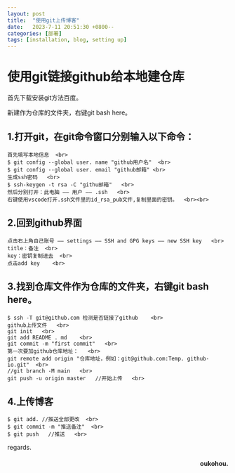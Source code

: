 ```yaml
---
layout: post
title:  "使用git上传博客"
date:   2023-7-11 20:51:30 +0800--
categories: [部署]
tags: [installation, blog, setting up]  
---
```



# 使用git链接github给本地建仓库

首先下载安装git方法百度。  

新建作为仓库的文件夹，右键git bash here。  

## 1.打开git，在git命令窗口分别输入以下命令：  <br>
    首先填写本地信息  <br>
    $ git config --global user. name "github用户名"  <br>
    $ git config --global user. email "github邮箱" <br>
    生成ssh密码   <br>
    $ ssh-keygen -t rsa -C "githu邮箱"   <br>
    然后分别打开：此电脑 —— 用户 —— .ssh   <br>
    右键使用vscode打开.ssh文件里的id_rsa_pub文件,复制里面的密钥。  <br><br>
## 2.回到github界面  <br>
    点击右上角自己账号 —— settings —— SSH and GPG keys —— new SSH key   <br>
    title：备注  <br>
    key：密钥复制进去  <br>
    点击add key    <br>
## 3.找到仓库文件作为仓库的文件夹，右键git bash here。   <br>
    $ ssh -T git@github.com 检测是否链接了github    <br>
    github上传文件   <br>
    git init   <br>
    git add README . md    <br>
    git commit -m "first commit"   <br>
    第一次要加github仓库地址：   <br>
    git remote add origin "仓库地址，例如：git@github.com:Temp. github-io.git"  <br>
    //git branch -M main   <br>
    git push -u origin master   //开始上传   <br>
## 4.上传博客   
    $ git add. //推送全部更改  <br>
    $ git commit -m "推送备注"  <br>
    $ git push   //推送   <br>

 
 



regards.
<h4 align = "right">oukohou.</h4>

